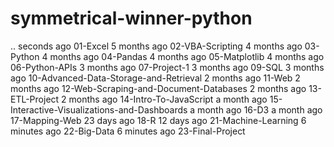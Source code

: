 # symmetrical-winner-python
.. seconds ago
01-Excel 5 months ago
02-VBA-Scripting 4 months ago
03-Python 4 months ago
04-Pandas 4 months ago
05-Matplotlib 4 months ago
06-Python-APIs 3 months ago
07-Project-1 3 months ago
09-SQL 3 months ago
10-Advanced-Data-Storage-and-Retrieval 2 months ago
11-Web 2 months ago
12-Web-Scraping-and-Document-Databases 2 months ago
13-ETL-Project 2 months ago
14-Intro-To-JavaScript a month ago
15-Interactive-Visualizations-and-Dashboards a month ago
16-D3 a month ago
17-Mapping-Web 23 days ago
18-R 12 days ago
21-Machine-Learning 6 minutes ago
22-Big-Data 6 minutes ago
23-Final-Project
